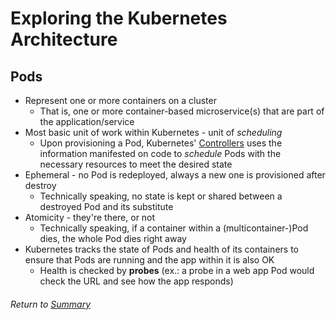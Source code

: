 # Exploring the Kubernetes Architecture

## Pods
- Represent one or more containers on a cluster
    - That is, one or more container-based microservice(s) that are part of the application/service
- Most basic unit of work within Kubernetes - unit of *scheduling*
    - Upon provisioning a Pod, Kubernetes' [Controllers](04APIObjectsControllers.MD) uses the information manifested on code to *schedule* Pods with the necessary resources to meet the desired state
- Ephemeral - no Pod is redeployed, always a new one is provisioned after destroy
    - Technically speaking, no state is kept or shared between a destroyed Pod and its substitute
- Atomicity - they're there, or not
    - Technically speaking, if a container within a (multicontainer-)Pod dies, the whole Pod dies right away
- Kubernetes tracks the state of Pods and health of its containers to ensure that Pods are running and the app within it is also OK
    - Health is checked by **probes** (ex.: a probe in a web app Pod would check the URL and see how the app responds)

###### Return to [Summary](https://github.com/l12f3r/CKAstudy/tree/main/01exploringKubernetesArchitecture#readme)
